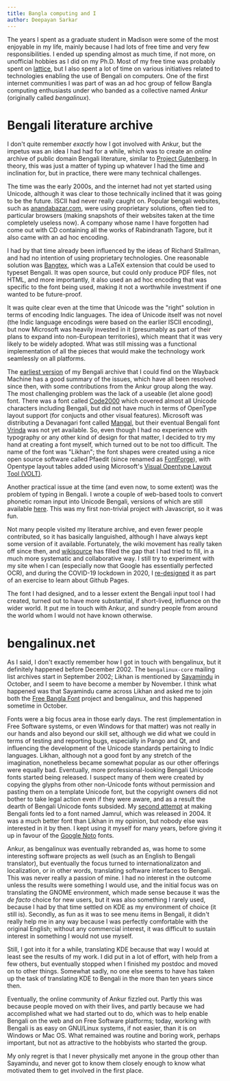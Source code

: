 ```yaml
---
title: Bangla computing and I
author: Deepayan Sarkar
---
```


The years I spent as a graduate student in Madison were some of the
most enjoyable in my life, mainly because I had lots of free time and
very few responsibilities. I ended up spending almost as much time, if
not more, on unofficial hobbies as I did on my Ph.D.  Most of my free
time was probably spent on
[lattice](https://github.com/deepayan/lattice), but I also spent a lot
of time on various initiatives related to technologies enabling the
use of Bengali on computers.  One of the first internet communities I
was part of was an ad hoc group of fellow Bangla computing enthusiasts
under who banded as a collective named _Ankur_ (originally called
_bengalinux_).

# Bengali literature archive

I don't quite remember _exactly_ how I got involved with Ankur, but
the impetus was an idea I had had for a while, which was to create an
_online_ archive of public domain Bengali literature, similar to
[Project Gutenberg](https://www.gutenberg.org/). In theory, this was
just a matter of typing up whatever I had the time and inclination
for, but in practice, there were many technical challenges.

The time was the early 2000s, and the internet had not yet started
using Unicode, although it was clear to those technically inclined
that it was going to be the future. ISCII had never really caught
on. Popular bengali websites, such as
[anandabazar.com](http://web.archive.org/web/20010118221900/https://www.anandabazar.com/),
were using proprietary solutions, often tied to particular browsers
(making snapshots of their websites taken at the time completely
useless now). A company whose name I have forgotten had come out with
CD containing all the works of Rabindranath Tagore, but it also came
with an ad hoc encoding.

I had by that time already been influenced by the ideas of Richard
Stallman, and had no intention of using proprietary technologies. One
reasonable solution was
[Bangtex](http://www.saha.ac.in/theory/palashbaran.pal/bangtex/bangtex.html),
which was a LaTeX extension that could be used to typeset Bengali. It
was open source, but could only produce PDF files, not HTML, and more
importantly, it also used an ad hoc encoding that was specific to the
font being used, making it not a worthwhile investment if one wanted
to be future-proof.

It was quite clear even at the time that Unicode was the "right"
solution in terms of encoding Indic languages. The idea of Unicode
itself was not novel (the Indic language encodings were based on the
earlier ISCII encoding), but now Microsoft was heavily invested in it
(presumably as part of their plans to expand into non-European
territories), which meant that it was very likely to be widely
adopted. What was still missing was a functional implementation of all
the pieces that would make the technology work seamlessly on all
platforms.

The [earliest
version](http://web.archive.org/web/20021208180443/http://www.stat.wisc.edu/~deepayan/Bengali/WebPage/bengali.html)
of my Bengali archive that I could find on the Wayback Machine has a
good summary of the issues, which have all been resolved since then,
with some contributions from the Ankur group along the way. The most
challenging problem was the lack of a useable (let alone good) font.
There was a font called
[Code2000](https://en.wikipedia.org/wiki/Code2000) which covered
almost all Unicode characters including Bengali, but did not have much
in terms of OpenType layout support (for conjucts and other visual
features). Microsoft was distributing a Devanagari font called
[Mangal](https://docs.microsoft.com/en-us/typography/font-list/mangal),
but their eventual Bengali font
[Vrinda](https://docs.microsoft.com/en-us/typography/font-list/vrinda)
was not yet available. So, even though I had no experience with
typography or any other kind of design for that matter, I decided to
try my hand at creating a font myself, which turned out to be not too
difficult. The name of the font was "Likhan"; the font shapes were
created using a nice open source software called Pfaedit (since
renamed as [FontForge](https://fontforge.org/)), with Opentype layout
tables added using Microsoft's [Visual Opentype Layout Tool
(VOLT)](https://docs.microsoft.com/en-us/typography/tools/volt/).

Another practical issue at the time (and even now, to some extent) was
the problem of typing in Bengali. I wrote a couple of web-based tools
to convert phonetic roman input into Unicode Bengali, versions of
which are still available
[here](https://www.isid.ac.in/~deepayan/bninput/). This was my first
non-trivial project with Javascript, so it was fun.

Not many people visited my literature archive, and even fewer people
contributed, so it has basically languished, although I have always
kept some version of it available. Fortunately, the wiki movement has
really taken off since then, and
[wikisource](http://bn.wikisource.org/) has filled the gap that I had
tried to fill, in a much more systematic and collaborative way. I
still try to experiment with my site when I can (especially now that
Google has essentially perfected OCR), and during the COVID-19
lockdown in 2020, I [re-designed](https://majantali.github.io) it as
part of an exercise to learn about Github Pages.

The font I had designed, and to a lesser extent the Bengali input tool
I had created, turned out to have more substantial, if short-lived,
influence on the wider world. It put me in touch with Ankur, and
sundry people from around the world whom I would not have known
otherwise.


# bengalinux.net

As I said, I don't exactly remember how I got in touch with
bengalinux, but it definitely happened before December 2002. The
`bengalinux-core` mailing list archives start in September 2002;
Likhan is mentioned by [Sayamindu](https://unmad.in/) in October, and
I seem to have become a member by November. I think what happened was
that Sayamindu came across Likhan and asked me to join both the [Free
Bangla Font](http://www.nongnu.org/freebangfont/) project and
bengalinux, and this happened sometime in October.

Fonts were a big focus area in those early days. The rest
(implementation in Free Software systems, or even Windows for that
matter) was not really in our hands and also beyond our skill set,
although we did what we could in terms of testing and reporting bugs,
especially in Pango and Qt, and influencing the development of the
Unicode standards pertaining to Indic languages. Likhan, although not
a good font by any stretch of the imagination, nonetheless became
somewhat popular as our other offerings were equally bad. Eventually,
more professional-looking Bengali Unicode fonts started being
released. I suspect many of them were created by copying the glyphs
from other non-Unicode fonts without permission and pasting them on a
template Unicode font, but the copyright owners did not bother to take
legal action even if they were aware, and as a result the dearth of
Bengali Unicode fonts subsided. My [second
attempt](https://sourceforge.net/p/majantali/code/HEAD/tree/trunk/) at
making Bengali fonts led to a font named Jamrul, which was released
in 2004. It was a much better font than Likhan in my opinion, but
nobody else was interested in it by then. I kept using it myself for
many years, before giving it up in favour of the [Google
Noto](https://www.google.com/get/noto/) fonts.

Ankur, as bengalinux was eventually rebranded as, was home to some
interesting software projects as well (such as an English to Bengali
translator), but eventually the focus turned to internationalizaton
and localization, or in other words, translating software interfaces
to Bengali. This was never really a passion of mine. I had no interest
in the outcome unless the results were something I would use, and the
initial focus was on translating the GNOME environment, which made
sense because it was the _de facto_ choice for new users, but it was
also something I rarely used, because I had by that time settled on
KDE as my environment of choice (it still is). Secondly, as fun as it
was to see menu items in Bengali, it didn't really help me in any way
because I was perfectly comfortable with the original English; without
any commercial interest, it was difficult to sustain interest in
something I would not use myself.

Still, I got into it for a while, translating KDE because that way I
would at least see the results of my work. I did put in a lot of
effort, with help from a few others, but eventually stopped when I
finished my postdoc and moved on to other things. Somewhat sadly, no
one else seems to have has taken up the task of translating KDE to
Bengali in the more than ten years since then.

Eventually, the online community of Ankur fizzled out. Partly this was
because people moved on with their lives, and partly because we had
accomplished what we had started out to do, which was to help enable
Bengali on the web and on Free Software platforms; today, working with
Bengali is as easy on GNU/Linux systems, if not easier, than it is on
Windows or Mac OS. What remained was routine and boring work, perhaps
important, but not as attractive to the hobbyists who started the
group.

My only regret is that I never physically met anyone in the group
other than Sayamindu, and never got to know them closely enough to
know what motivated them to get involved in the first place.





